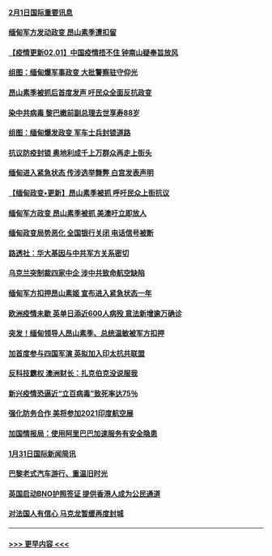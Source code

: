 #### [2月1日国际重要讯息](../pages/prog202/a103044532.md?t=02011901) 
#### [缅甸军方发动政变 昂山素季遭扣留](../pages/prog202/a103044529.md?t=02011901) 
#### [【疫情更新02.01】中国疫情捂不住 钟南山疑奉旨放风](../pages/prog202/a103034335.md?t=02011901) 
#### [组图：缅甸爆军事政变 大批警察驻守仰光](../pages/prog202/a103044455.md?t=02011901) 
#### [昂山素季被抓后首度发声 吁民众全面反抗政变](../pages/prog202/a103044437.md?t=02011901) 
#### [染中共病毒 黎巴嫩前副总理去世享寿88岁](../pages/prog202/a103044406.md?t=02011901) 
#### [组图：缅甸爆发政变 军车士兵封锁道路](../pages/prog202/a103044378.md?t=02011901) 
#### [抗议防疫封锁 奥地利成千上万群众再走上街头](../pages/prog202/a103044374.md?t=02011901) 
#### [缅甸进入紧急状态 传涉选举舞弊 白宫发表声明](../pages/prog202/a103044348.md?t=02011901) 
#### [【缅甸政变•更新】昂山素季被抓 呼吁民众上街抗议](../pages/prog202/a103044315.md?t=02011901) 
#### [缅甸军方政变 昂山素季被抓 美澳吁立即放人](../pages/prog202/a103044321.md?t=02011901) 
#### [缅甸政变局势恶化 全国银行关闭 电话信号被断](../pages/prog202/a103044308.md?t=02011901) 
#### [路透社：华大基因与中共军方关系密切](../pages/prog202/a103044293.md?t=02011901) 
#### [乌克兰突制裁四家中企 涉中共致命航空缺陷](../pages/prog202/a103044279.md?t=02011901) 
#### [缅甸军方扣押昂山素姬 宣布进入紧急状态一年](../pages/prog202/a103044263.md?t=02011901) 
#### [欧洲疫情未歇 英单日添近600人病殁 意法新增逾万确诊](../pages/prog202/a103044254.md?t=02011901) 
#### [突发！缅甸领导人昂山素季、总统温敏被军方扣押](../pages/prog202/a103044202.md?t=02011901) 
#### [加首度参与四国军演 英拟加入印太抗共联盟](../pages/prog202/a103044119.md?t=02011901) 
#### [反科技霸权 澳洲财长：扎克伯克没说服我](../pages/prog202/a103044150.md?t=02011901) 
#### [新兴疫情恐逼近“立百病毒”致死率达75％](../pages/prog202/a103044153.md?t=02011901) 
#### [强化防务合作 美将参加2021印度航空展](../pages/prog202/a103044131.md?t=02011901) 
#### [加国情报局：使用阿里巴巴加速服务有安全隐患](../pages/prog202/a103044038.md?t=02011901) 
#### [1月31日国际新闻简讯](../pages/prog202/a103044058.md?t=02011901) 
#### [巴黎老式汽车游行、重温旧时光](../pages/prog202/a103044047.md?t=02011901) 
#### [英国启动BNO护照签证 提供香港人成为公民通道](../pages/prog202/a103044028.md?t=02011901) 
#### [对法国人有信心 马克龙暂缓再度封城](../pages/prog202/a103043934.md?t=02011901) 

----
#### [ >>> 更早内容 <<< ](../indexes/prog202-earlier.md)
